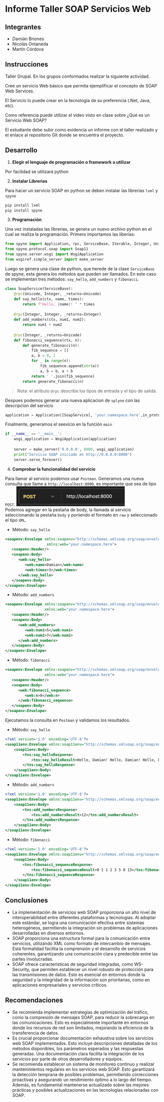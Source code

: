 # Informe Taller SOAP Servicios Web

## Integrantes

- Damián Briones
- Nicolás Ontaneda
- Martín Córdova

## Instrucciones

Taller Grupal. En los grupos conformados realizar la siguiente actividad.

Cree un servicio Web básico que permita ejemplificar el concepto de SOAP Web Services.

El Servicio lo puede crear en la tecnología de su preferencia (.Net, Java, etc).

Como referencia puede utilizar el video visto en clase sobre ¿Qué es un Servicio Web SOAP?

El estudiante debe subir como evidencia un informe con el taller realizado y el enlace al repositorio Git donde se encuentra el proyecto.

## Desarrollo

1. **Elegir el lenguaje de programación o framework a utilizar**

Por facilidad se utilizará python

2. **Instalar Librerias**

Para hacer un servicio SOAP en python se deben instalar las librerias `lxml` y `spyne`

```bash
pip install lxml
pip install spyne
```

3. **Programación**

Una vez instaladas las librerias, se genera un nuevo archivo python en el cual se realiza la programación. Primero importamos las liberías:

```python
from spyne import Application, rpc, ServiceBase, Iterable, Integer, Unicode, Array
from spyne.protocol.soap import Soap11
from spyne.server.wsgi import WsgiApplication
from wsgiref.simple_server import make_server
```

Luego se genera una clase de python, que herede de la clase `ServiceBase` de spyne, esta genera los métodos que pueden ser llamados. En este caso se implementan tres métodos: `say_hello`, `add_numbers` y `fibonacci`.

```python
class SoapService(ServiceBase):
    @rpc(Unicode, Integer, _returns=Unicode)
    def say_hello(ctx, name, times):
        return f"Hello, {name}! " * times

    @rpc(Integer, Integer, _returns=Integer)
    def add_numbers(ctx, num1, num2):
        return num1 + num2

    @rpc(Integer, _returns=Unicode)
    def fibonacci_sequence(ctx, n):
        def generate_fibonacci(n):
            fib_sequence = []
            a, b = 0, 1
            for _ in range(n):
                fib_sequence.append(str(a))
                a, b = b, a + b
            return ' '.join(fib_sequence)
        return generate_fibonacci(n)
```

> Nota: el atributo `@rpc` describe los tipos de entrada y el tipo de salida.

Despues podemos generar una nueva aplicacion de `splyne` con las descripcion del servicio

```python
application = Application([SoapService], 'your.namespace.here',in_protocol=Soap11(validator='lxml'),out_protocol=Soap11())
```

Finalmente, generamos el seevicio en la función `main`

```python
if __name__ == '__main__':
    wsgi_application = WsgiApplication(application)

    server = make_server('0.0.0.0', 8000, wsgi_application)
    print("Servicio SOAP iniciado en http://0.0.0.0:8000")
    server.serve_forever()
```

4. **Comprobar la funcionalidad del servicio**

Para llamar al servicio podemos usar `Postman`.
Generamos una nueva consulta que llame a `http://localhost:8000`, es importante que sea de tipo `POST`.
![Alt text](documentacion/image.png)  
Podemos agregar en la pestaña de body, la llamada al servicio seleccionando la pestaña `body` y poniendo el formato en `raw` y seleccionado el tipo `XML`.

- Método: `say_hello`

```xml
<soapenv:Envelope xmlns:soapenv="http://schemas.xmlsoap.org/soap/envelope/"
                   xmlns:web="your.namespace.here">
   <soapenv:Header/>
   <soapenv:Body>
      <web:say_hello>
         <web:name>Damian</web:name>
         <web:times>3</web:times>
      </web:say_hello>
   </soapenv:Body>
</soapenv:Envelope>
```

- Método: `add_numbers`

```xml
<soapenv:Envelope xmlns:soapenv="http://schemas.xmlsoap.org/soap/envelope/"
                  xmlns:web="your.namespace.here">
   <soapenv:Header/>
   <soapenv:Body>
      <web:add_numbers>
         <web:num1>5</web:num1>
         <web:num2>7</web:num2>
      </web:add_numbers>
   </soapenv:Body>
</soapenv:Envelope>
```

- Método: `fibonacci`

```xml
<soapenv:Envelope xmlns:soapenv="http://schemas.xmlsoap.org/soap/envelope/"
                  xmlns:web="your.namespace.here">
   <soapenv:Header/>
   <soapenv:Body>
      <web:fibonacci_sequence>
         <web:n>8</web:n>
      </web:fibonacci_sequence>
   </soapenv:Body>
</soapenv:Envelope>
```

Ejecutamos la consulta en `Postman` y validamos los resultados.

- Método: `say_hello`

```xml
<?xml version='1.0' encoding='UTF-8'?>
<soap11env:Envelope xmlns:soap11env="http://schemas.xmlsoap.org/soap/envelope/" xmlns:tns="your.namespace.here">
    <soap11env:Body>
        <tns:say_helloResponse>
            <tns:say_helloResult>Hello, Damian! Hello, Damian! Hello, Damian! </tns:say_helloResult>
        </tns:say_helloResponse>
    </soap11env:Body>
</soap11env:Envelope>
```

- Método: `add_numbers`

```xml
<?xml version='1.0' encoding='UTF-8'?>
<soap11env:Envelope xmlns:soap11env="http://schemas.xmlsoap.org/soap/envelope/" xmlns:tns="your.namespace.here">
    <soap11env:Body>
        <tns:add_numbersResponse>
            <tns:add_numbersResult>12</tns:add_numbersResult>
        </tns:add_numbersResponse>
    </soap11env:Body>
</soap11env:Envelope>
```

- Método: `fibonacci`

```xml
<?xml version='1.0' encoding='UTF-8'?>
<soap11env:Envelope xmlns:soap11env="http://schemas.xmlsoap.org/soap/envelope/" xmlns:tns="your.namespace.here">
    <soap11env:Body>
        <tns:fibonacci_sequenceResponse>
            <tns:fibonacci_sequenceResult>0 1 1 2 3 5 8 13</tns:fibonacci_sequenceResult>
        </tns:fibonacci_sequenceResponse>
    </soap11env:Body>
</soap11env:Envelope>
```

## Conclusiones

- La implementación de servicios web SOAP proporciona un alto nivel de interoperabilidad entre diferentes plataformas y tecnologías. Al adoptar este estándar, se logra una comunicación efectiva entre sistemas heterogéneos, permitiendo la integración sin problemas de aplicaciones desarrolladas en diversos entornos.
- SOAP proporciona una estructura formal para la comunicación entre servicios, utilizando XML como formato de intercambio de mensajes. Esta formalidad facilita la comprensión y el desarrollo de servicios coherentes, garantizando una comunicación clara y predecible entre las partes involucradas.
- SOAP ofrece características de seguridad integradas, como WS-Security, que permiten establecer un nivel robusto de protección para las transmisiones de datos. Esto es esencial en entornos donde la seguridad y la integridad de la información son prioritarias, como en aplicaciones empresariales y servicios críticos.

## Recomendaciones

- Se recomienda implementar estrategias de optimización del tráfico, como la compresión de mensajes SOAP, para reducir la sobrecarga en las comunicaciones. Esto es especialmente importante en entornos donde los recursos de red son limitados, mejorando la eficiencia de la transferencia de datos.
- Es crucial proporcionar documentación exhaustiva sobre los servicios web SOAP implementados. Esto incluye descripciones detalladas de los métodos disponibles, los parámetros esperados y las respuestas generadas. Una documentación clara facilita la integración de los servicios por parte de otros desarrolladores y equipos.
- Se recomienda establecer un sistema de monitoreo continuo y realizar mantenimientos regulares en los servicios web SOAP. Esto garantizará la detección temprana de posibles problemas, permitiendo correcciones proactivas y asegurando un rendimiento óptimo a lo largo del tiempo. Además, es fundamental mantenerse actualizado sobre las mejores prácticas y posibles actualizaciones en las tecnologías relacionadas con SOAP.
